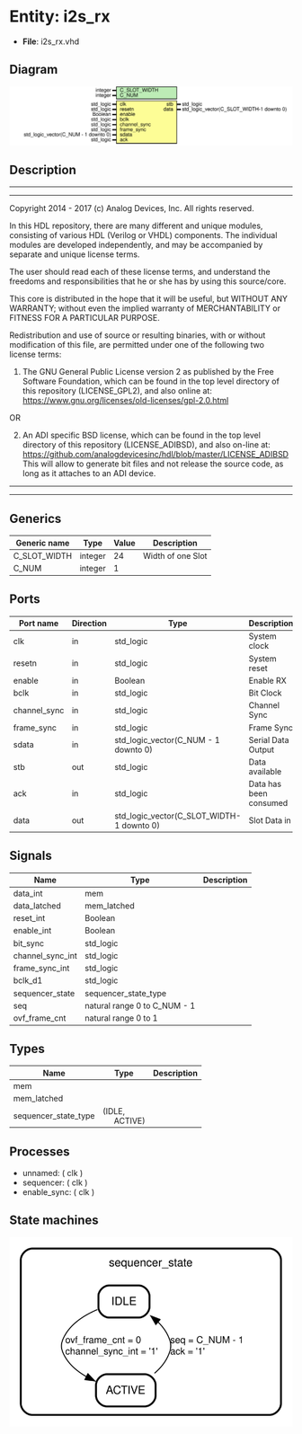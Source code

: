 # Entity: i2s_rx

- **File**: i2s_rx.vhd
## Diagram

![Diagram](i2s_rx.svg "Diagram")
## Description

 ***************************************************************************
 ***************************************************************************
 Copyright 2014 - 2017 (c) Analog Devices, Inc. All rights reserved.

 In this HDL repository, there are many different and unique modules, consisting
 of various HDL (Verilog or VHDL) components. The individual modules are
 developed independently, and may be accompanied by separate and unique license
 terms.

 The user should read each of these license terms, and understand the
 freedoms and responsibilities that he or she has by using this source/core.

 This core is distributed in the hope that it will be useful, but WITHOUT ANY
 WARRANTY; without even the implied warranty of MERCHANTABILITY or FITNESS FOR
 A PARTICULAR PURPOSE.

 Redistribution and use of source or resulting binaries, with or without modification
 of this file, are permitted under one of the following two license terms:

   1. The GNU General Public License version 2 as published by the
      Free Software Foundation, which can be found in the top level directory
      of this repository (LICENSE_GPL2), and also online at:
      <https://www.gnu.org/licenses/old-licenses/gpl-2.0.html>

 OR

   2. An ADI specific BSD license, which can be found in the top level directory
      of this repository (LICENSE_ADIBSD), and also on-line at:
      https://github.com/analogdevicesinc/hdl/blob/master/LICENSE_ADIBSD
      This will allow to generate bit files and not release the source code,
      as long as it attaches to an ADI device.

 ***************************************************************************
 ***************************************************************************
## Generics

| Generic name | Type    | Value | Description        |
| ------------ | ------- | ----- | ------------------ |
| C_SLOT_WIDTH | integer | 24    |  Width of one Slot |
| C_NUM        | integer | 1     |                    |
## Ports

| Port name    | Direction | Type                                      | Description             |
| ------------ | --------- | ----------------------------------------- | ----------------------- |
| clk          | in        | std_logic                                 |  System clock           |
| resetn       | in        | std_logic                                 |  System reset           |
| enable       | in        | Boolean                                   |  Enable RX              |
| bclk         | in        | std_logic                                 |  Bit Clock              |
| channel_sync | in        | std_logic                                 |  Channel Sync           |
| frame_sync   | in        | std_logic                                 |  Frame Sync             |
| sdata        | in        | std_logic_vector(C_NUM - 1 downto 0)      |  Serial Data Output     |
| stb          | out       | std_logic                                 |  Data available         |
| ack          | in        | std_logic                                 |  Data has been consumed |
| data         | out       | std_logic_vector(C_SLOT_WIDTH-1 downto 0) |  Slot Data in           |
## Signals

| Name             | Type                         | Description |
| ---------------- | ---------------------------- | ----------- |
| data_int         | mem                          |             |
| data_latched     | mem_latched                  |             |
| reset_int        | Boolean                      |             |
| enable_int       | Boolean                      |             |
| bit_sync         | std_logic                    |             |
| channel_sync_int | std_logic                    |             |
| frame_sync_int   | std_logic                    |             |
| bclk_d1          | std_logic                    |             |
| sequencer_state  | sequencer_state_type         |             |
| seq              | natural range 0 to C_NUM - 1 |             |
| ovf_frame_cnt    | natural range 0 to 1         |             |
## Types

| Name                 | Type                                                | Description |
| -------------------- | --------------------------------------------------- | ----------- |
| mem                  |                                                     |             |
| mem_latched          |                                                     |             |
| sequencer_state_type | (IDLE,<br><span style="padding-left:20px"> ACTIVE)  |             |
## Processes
- unnamed: ( clk )
- sequencer: ( clk )
- enable_sync: ( clk )
## State machines

![Diagram_state_machine_0]( stm_i2s_rx_00.svg "Diagram")